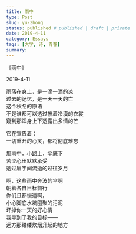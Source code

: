 ```yaml
---
title: 雨中
type: Post
slug: yu-zhong
status: published # published | draft | private
date: 2019-4-11
category: Essays
tags: [大学, 诗, 青春]
summary:
---
```


《雨中》

2019-4-11

雨落在身上，是一滴一滴的凉<br/>
过去的记忆，是一天一天的亡<br/>
这个秋冬的原语<br/>
不是谁都可以透过披着冷漠的衣裳<br/>
窥到那浑身上下透露出多情的芒<br/>

它在宣告着：<br/>
一切重开的心灵，都将彻底难忘<br/>

那雨中，小路上，伞底下<br/>
苦涩心田默默承受<br/>
透过眉宇间流逝的过往岁月<br/>

啊，这些雨中奔波的伞啊<br/>
朝着各自目标前行<br/>
你们且都慢速啊，<br/>
小心脚底水坑囤聚的污泥<br/>
坏掉你一天的好心情<br/>
我寻到了我的目标——<br/>
远方那缕缕炊烟升起的地方<br/>